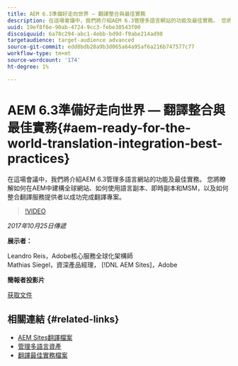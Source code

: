 ```yaml
---
title: AEM 6.3準備好走向世界 — 翻譯整合與最佳實務
description: 在這場會議中，我們將介紹AEM 6.3管理多語言網站的功能及最佳實務。 您將瞭解如何在AEM中建構全球網站、如何使用語言副本、即時副本和MSM，以及如何整合翻譯服務提供者以成功完成翻譯專案。
uuid: 19ef8f6e-90ab-4724-9cc3-febe30543f00
discoiquuid: 6a78c294-abc1-4ebb-bd9d-f9abe214ad98
targetaudience: target-audience advanced
source-git-commit: edd0bdb28a9b3d065a64a95af6a216b747577c77
workflow-type: tm+mt
source-wordcount: '174'
ht-degree: 1%

---
```


# AEM 6.3準備好走向世界 — 翻譯整合與最佳實務{#aem-ready-for-the-world-translation-integration-best-practices}

在這場會議中，我們將介紹AEM 6.3管理多語言網站的功能及最佳實務。 您將瞭解如何在AEM中建構全球網站、如何使用語言副本、即時副本和MSM，以及如何整合翻譯服務提供者以成功完成翻譯專案。

>[!VIDEO](https://video.tv.adobe.com/v/21532/?quality=9)

*2017年10月25日傳遞*

**展示者：**

Leandro Reis，Adobe核心服務全球化架構師\
Mathias Siegel，資深產品經理， [!DNL AEM Sites]，Adobe

**簡報者投影片**

[获取文件](assets/immerse-2017-translationpresentation-rev1.pdf)

## 相關連結 {#related-links}

* [AEM Sites翻譯檔案](https://docs.adobe.com/docs/en/aem/6-3/administer/sites/translation.html)
* [管理多語言資產](https://docs.adobe.com/docs/en/aem/6-3/author/assets/managing-assets-touch-ui/multilingual-assets.html)
* [翻譯最佳實務檔案](https://docs.adobe.com/docs/en/aem/6-3/administer/sites/translation/tc-bp.html)
